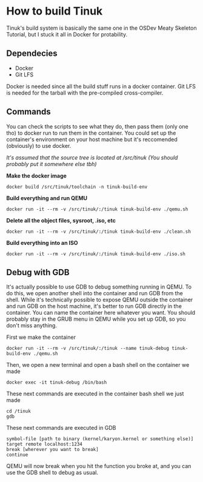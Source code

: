 # How to build Tinuk

Tinuk's build system is basically the same one in the OSDev Meaty Skeleton Tutorial, but I stuck it all in Docker for protability.

## Dependecies
* Docker
* Git LFS

Docker is needed since all the build stuff runs in a docker container. Git LFS is needed for the tarball with the pre-compiled cross-compiler.

## Commands

You can check the scripts to see what they do, then pass them (only one tho) to docker run to run them in the container. You could set up the container's environment on your host machine but it's reccomended (obviously) to use docker.

*It's assumed that the source tree is located at /src/tinuk (You should probably put it somewhere else tbh)*

**Make the docker image**

`docker build /src/tinuk/toolchain -n tinuk-build-env`

**Build everything and run QEMU**

`docker run -it --rm -v /src/tinuk/:/tinuk tinuk-build-env ./qemu.sh`

**Delete all the object files, sysroot, .iso, etc**

`docker run -it --rm -v /src/tinuk/:/tinuk tinuk-build-env ./clean.sh`

**Build everything into an ISO**

`docker run -it --rm -v /src/tinuk/:/tinuk tinuk-build-env ./iso.sh`

## Debug with GDB

It's actually possible to use GDB to debug something running in QEMU. To do this, we open another shell into the container and run GDB from the shell. While it's technically possible to expose QEMU outside the container and run GDB on the host machine, it's better to run GDB directly in the container. You can name the container here whatever you want. You should probably stay in the GRUB menu in QEMU while you set up GDB, so you don't miss anything.


First we make the container

`docker run -it --rm -v /src/tinuk/:/tinuk --name tinuk-debug tinuk-build-env ./qemu.sh`

Then, we open a new terminal and open a bash shell on the container we made

`docker exec -it tinuk-debug /bin/bash`

These next commands are executed in the container bash shell we just made
```
cd /tinuk
gdb
```
These next commands are executed in GDB
```
symbol-file [path to binary (kernel/karyon.kernel or something else)]
target remote localhost:1234
break [wherever you want to break]
continue
```
QEMU will now break when you hit the function you broke at, and you can use the GDB shell to debug as usual.